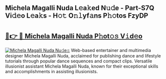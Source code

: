 ## Michela Magalli Nuda L𝚎a𝚔ed N𝚞𝚍e - Part-S7Q Vi𝚍𝚎o L𝚎a𝚔s - H𝚘𝚝 O𝚗𝚕yf𝚊ns P𝚑𝚘tos FzyDP

# <h2><a href="http://kf1ijy.oniu.top/?m=Michela+Magalli+Nuda">🔗👉 🔴 Michela Magalli Nuda P𝚑ot𝚘𝚜 V𝚒d𝚎o</a></h2>

[![Michela Magalli Nuda Nu𝚍e𝚜](https://i.imgur.com/0qMVB7G.gif)](http://kf1ijy.oniu.top/?m=Michela+Magalli+Nuda)
Web-based entertainer and multimedia designer Michela Magalli Nuda, acclaimed for publishing dance and lifestyle tutorials through popular dance sequences and compact clips. Versatile illusionist assistant Michela Magalli Nuda, known for their exceptional skills and accomplishments in assisting illusionists.  

